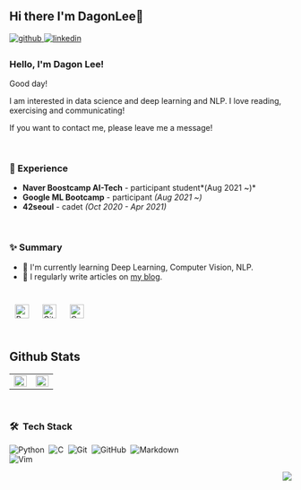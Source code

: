 ## Hi there I'm DagonLee👋


<a href="https://github.com/dagonlee" target="_blank">
<img src=https://img.shields.io/badge/github-%2324292e.svg?&style=for-the-badge&logo=github&logoColor=white alt=github style="margin-bottom: 5px;" />
</a>
<a href="https://www.linkedin.com/in/dagon-lee-692771219/" target="_blank">
<img src=https://img.shields.io/badge/linkedin-%231E77B5.svg?&style=for-the-badge&logo=linkedin&logoColor=white alt=linkedin style="margin-bottom: 5px;" />
</a>
  


### Hello, I'm Dagon Lee!

Good day!

I am interested in data science and deep learning and NLP. I love reading, exercising and communicating! 

If you want to contact me, please leave me a message!
 
<br/>

### 💫 Experience
- **Naver Boostcamp AI-Tech** - participant student*(Aug 2021 ~)*
- **Google ML Bootcamp** - participant *(Aug 2021 ~)*
- **42seoul** - cadet *(Oct 2020 - Apr 2021)*  
  
<br/>  


### ✨ Summary

- 🌱 I'm currently learning Deep Learning, Computer Vision, NLP.
- 📝 I regularly write articles on [my blog](https://okemosboy.tistory.com/).  
  

<br/>  

<div sttyle='float:left'>
<img style="margin: 10px" src="https://profilinator.rishav.dev/skills-assets/python-original.svg" alt="Python" height="25" />  
<img style="margin: 10px" src="https://profilinator.rishav.dev/skills-assets/git-scm-icon.svg" alt="Git" height="25" />  
<img style="margin: 10px" src="https://profilinator.rishav.dev/skills-assets/opencv-icon.svg" alt="OpenCV" height="25" />  
</div>

<br/>  


## Github Stats  
<table><tr><td valign="top" width="50%">

<img src="https://github-readme-stats.vercel.app/api?username=Dagonlee&show_icons=true&count_private=true&hide_border=true" align="left" style="width: 100%" />

</td><td valign="top" width="50%">

<img src="https://github-readme-stats.vercel.app/api/top-langs/?username=dDgonlee&hide_border=true&layout=compact" align="left" style="width: 100%" />

</td></tr></table>  

<br/>  


### 🛠 &nbsp;Tech Stack

![Python](https://img.shields.io/badge/-Python-05122A?style=flat&logo=python)&nbsp;
![C](https://img.shields.io/badge/-C-05122A?style=flat&logo=C&logoColor=A8B9CC)&nbsp;
![Git](https://img.shields.io/badge/-Git-05122A?style=flat&logo=git)&nbsp;
![GitHub](https://img.shields.io/badge/-GitHub-05122A?style=flat&logo=github)&nbsp;
![Markdown](https://img.shields.io/badge/-Markdown-05122A?style=flat&logo=markdown)\
![Vim](https://img.shields.io/badge/-Vim-05122A?style=flat&logo=vim)&nbsp;
<div align="right">
<img src="https://komarev.com/ghpvc/?username=jiyeoon&&style=flat-square" align="right" />
</div>  

<br/>  


<!--
**DagonLee/DagonLee** is a ✨ _special_ ✨ repository because its `README.md` (this file) appears on your GitHub profile.

Here are some ideas to get you started:

- 🔭 I’m currently working on ...
- 🌱 I’m currently learning ...
- 👯 I’m looking to collaborate on ...
- 🤔 I’m looking for help with ...
- 💬 Ask me about ...
- 📫 How to reach me: ...
- 😄 Pronouns: ...
- ⚡ Fun fact: ...
-->
